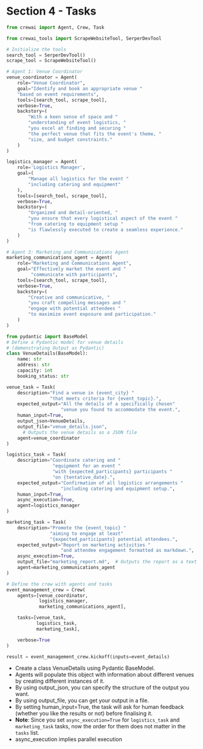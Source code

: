 # Section 4 - Tasks

```py
from crewai import Agent, Crew, Task

from crewai_tools import ScrapeWebsiteTool, SerperDevTool

# Initialize the tools
search_tool = SerperDevTool()
scrape_tool = ScrapeWebsiteTool()

# Agent 1: Venue Coordinator
venue_coordinator = Agent(
    role="Venue Coordinator",
    goal="Identify and book an appropriate venue "
    "based on event requirements",
    tools=[search_tool, scrape_tool],
    verbose=True,
    backstory=(
        "With a keen sense of space and "
        "understanding of event logistics, "
        "you excel at finding and securing "
        "the perfect venue that fits the event's theme, "
        "size, and budget constraints."
    )
)

logistics_manager = Agent(
    role='Logistics Manager',
    goal=(
        "Manage all logistics for the event "
        "including catering and equipment"
    ),
    tools=[search_tool, scrape_tool],
    verbose=True,
    backstory=(
        "Organized and detail-oriented, "
        "you ensure that every logistical aspect of the event "
        "from catering to equipment setup "
        "is flawlessly executed to create a seamless experience."
    )
)

# Agent 3: Marketing and Communications Agent
marketing_communications_agent = Agent(
    role="Marketing and Communications Agent",
    goal="Effectively market the event and "
         "communicate with participants",
    tools=[search_tool, scrape_tool],
    verbose=True,
    backstory=(
        "Creative and communicative, "
        "you craft compelling messages and "
        "engage with potential attendees "
        "to maximize event exposure and participation."
    )
)

from pydantic import BaseModel
# Define a Pydantic model for venue details
# (demonstrating Output as Pydantic)
class VenueDetails(BaseModel):
    name: str
    address: str
    capacity: int
    booking_status: str

venue_task = Task(
    description="Find a venue in {event_city} "
                "that meets criteria for {event_topic}.",
    expected_output="All the details of a specifically chosen"
                    "venue you found to accommodate the event.",
    human_input=True,
    output_json=VenueDetails,
    output_file="venue_details.json",
      # Outputs the venue details as a JSON file
    agent=venue_coordinator
)

logistics_task = Task(
    description="Coordinate catering and "
                 "equipment for an event "
                 "with {expected_participants} participants "
                 "on {tentative_date}.",
    expected_output="Confirmation of all logistics arrangements "
                    "including catering and equipment setup.",
    human_input=True,
    async_execution=True,
    agent=logistics_manager
)

marketing_task = Task(
    description="Promote the {event_topic} "
                "aiming to engage at least"
                "{expected_participants} potential attendees.",
    expected_output="Report on marketing activities "
                    "and attendee engagement formatted as markdown.",
    async_execution=True,
    output_file="marketing_report.md",  # Outputs the report as a text file
    agent=marketing_communications_agent
)

# Define the crew with agents and tasks
event_management_crew = Crew(
    agents=[venue_coordinator,
            logistics_manager,
            marketing_communications_agent],

    tasks=[venue_task,
           logistics_task,
           marketing_task],

    verbose=True
)

result = event_management_crew.kickoff(inputs=event_details)
```

- Create a class VenueDetails using Pydantic BaseModel.
- Agents will populate this object with information about different venues by creating different instances of it.
- By using output_json, you can specify the structure of the output you want.
- By using output_file, you can get your output in a file.
- By setting human_input=True, the task will ask for human feedback (whether you like the results or not) before finalising it.
- **Note**: Since you set `async_execution=True` for `logistics_task` and `marketing_task` tasks, now the order for them does not matter in the `tasks` list.
- async_execution implies parallel execution
